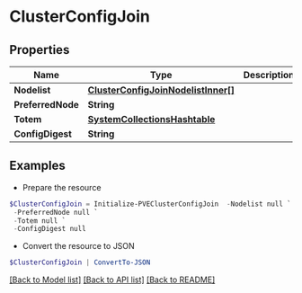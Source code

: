 # ClusterConfigJoin
## Properties

Name | Type | Description | Notes
------------ | ------------- | ------------- | -------------
**Nodelist** | [**ClusterConfigJoinNodelistInner[]**](ClusterConfigJoinNodelistInner.md) |  | [optional] 
**PreferredNode** | **String** |  | [optional] 
**Totem** | [**SystemCollectionsHashtable**](.md) |  | [optional] 
**ConfigDigest** | **String** |  | [optional] 

## Examples

- Prepare the resource
```powershell
$ClusterConfigJoin = Initialize-PVEClusterConfigJoin  -Nodelist null `
 -PreferredNode null `
 -Totem null `
 -ConfigDigest null
```

- Convert the resource to JSON
```powershell
$ClusterConfigJoin | ConvertTo-JSON
```

[[Back to Model list]](../README.md#documentation-for-models) [[Back to API list]](../README.md#documentation-for-api-endpoints) [[Back to README]](../README.md)

